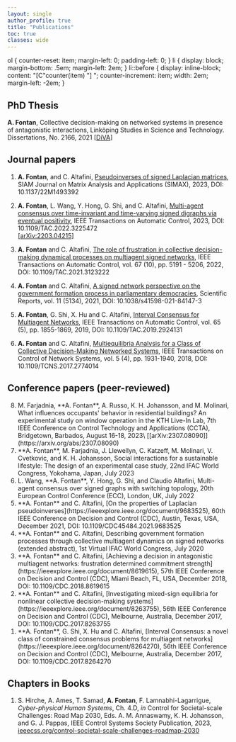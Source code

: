 ```yaml
---
layout: single
author_profile: true
title: "Publications"
toc: true
classes: wide
---
```


ol {
  counter-reset: item;
  margin-left: 0;
  padding-left: 0;
}
li {
  display: block;
  margin-bottom: .5em;
  margin-left: 2em;
}
li::before {
  display: inline-block;
  content: "[C"counter(item) "] ";
  counter-increment: item;
  width: 2em;
  margin-left: -2em;
}

## PhD Thesis 
**A. Fontan**, Collective decision-making on networked systems in presence of antagonistic interactions, Linköping Studies in Science and Technology. Dissertations, No. 2166, 2021
[[DiVA](http://liu.diva-portal.org/smash/record.jsf?pid=diva2%3A1585664&dswid=-8741)]

<!-- ## Manuscripts -->


## Journal papers 
1. **A. Fontan**, and C. Altafini, [Pseudoinverses of signed Laplacian matrices](https://doi.org/10.1137/22M1493392), SIAM Journal on Matrix Analysis and Applications (SIMAX), 2023, DOI: 10.1137/22M1493392

1. **A. Fontan**, L. Wang, Y. Hong, G. Shi, and C. Altafini, [Multi-agent consensus over time-invariant and time-varying signed digraphs via eventual positivity](https://ieeexplore.ieee.org/document/9965602), IEEE Transactions on Automatic Control, 2023, DOI: 10.1109/TAC.2022.3225472\
[[arXiv:2203.04215]](https://arxiv.org/abs/2203.04215)

1. **A. Fontan** and C. Altafini, [The role of frustration in collective decision-making dynamical processes on multiagent signed networks](https://ieeexplore.ieee.org/document/9591259), IEEE Transactions on Automatic Control, vol. 67 (10), pp. 5191 - 5206, 2022, DOI: 10.1109/TAC.2021.3123222

1. **A. Fontan** and C. Altafini, [A signed network perspective on the government formation process in parliamentary democracies](https://www.nature.com/articles/s41598-021-84147-3), Scientific Reports, vol. 11 (5134), 2021, DOI: 10.1038/s41598-021-84147-3

1. **A. Fontan**, G. Shi, X. Hu and C. Altafini, [Interval Consensus for Multiagent Networks](https://ieeexplore.ieee.org/document/8742903), IEEE Transactions on Automatic Control, vol. 65 (5), pp. 1855-1869, 2019,
DOI: 10.1109/TAC.2019.2924131

1. **A. Fontan** and C. Altafini, [Multiequilibria Analysis for a Class of Collective Decision-Making Networked Systems](https://ieeexplore.ieee.org/document/8110687), IEEE Transactions on Control of Network Systems, vol. 5 (4), pp. 1931-1940, 2018, DOI: 10.1109/TCNS.2017.2774014

## Conference papers  (peer-reviewed)

<ol reversed>
<li> M. Farjadnia, **A. Fontan**, A. Russo, K. H. Johansson, and M. Molinari, What influences occupants' behavior in residential buildings? An experimental study on window operation in the KTH Live-In Lab, 7th IEEE Conference on Control Technology and Applications (CCTA), Bridgetown, Barbados, August 16-18, 2023\
[[arXiv:2307.08090]](https://arxiv.org/abs/2307.08090)</li>

<li> **A. Fontan**, M. Farjadnia, J. Llewellyn, C. Katzeff, M. Molinari, V. Cvetkovic, and K. H. Johansson, Social interactions for a sustainable lifestyle: The design of an experimental case study, 22nd IFAC World Congress, Yokohama, Japan, July 2023</li>

<li> L. Wang, **A. Fontan**, Y. Hong, G. Shi, and Claudio Altafini, Multi-agent consensus over signed graphs with switching topology, 20th European Control Conference (ECC), London, UK, July 2022</li>

<li> **A. Fontan** and C. Altafini, [On the properties of Laplacian pseudoinverses](https://ieeexplore.ieee.org/document/9683525), 60th IEEE Conference on Decision and Control (CDC), Austin, Texas, USA, December 2021, DOI: 10.1109/CDC45484.2021.9683525</li>

<li> **A. Fontan** and C. Altafini, Describing government formation processes through collective multiagent dynamics on signed networks (extended abstract), 1st Virtual IFAC World Congress, July 2020</li>

<li> **A. Fontan** and C. Altafini, [Achieving a decision in antagonistic multiagent networks: frustration determined commitment strength](https://ieeexplore.ieee.org/document/8619615), 57th IEEE Conference on Decision and Control (CDC), Miami Beach, FL, USA, December 2018, DOI: 10.1109/CDC.2018.8619615</li>

<li> **A. Fontan** and C. Altafini, [Investigating mixed-sign equilibria for nonlinear collective decision-making systems](https://ieeexplore.ieee.org/document/8263755), 56th IEEE Conference on Decision and Control (CDC), Melbourne, Australia, December 2017, DOI: 10.1109/CDC.2017.8263755</li>

<li> **A. Fontan**, G. Shi, X. Hu and C. Altafini, [Interval Consensus: a novel class of constrained consensus problems for multiagent networks](https://ieeexplore.ieee.org/document/8264270), 56th IEEE Conference on Decision and Control (CDC), Melbourne, Australia, December 2017, DOI: 10.1109/CDC.2017.8264270</li>
</ol>

## Chapters in Books

1. S. Hirche, A. Ames, T. Samad, **A. Fontan**, F. Lamnabhi-Lagarrigue, *Cyber-physical Human Systems*, Ch. 4.D, *in* Control for Societal-scale Challenges: Road Map 2030, Eds. A. M. Annaswamy, K. H. Johansson, and G. J. Pappas, IEEE Control Systems Society Publication, 2023, [ieeecss.org/control-societal-scale-challenges-roadmap-2030](https://ieeecss.org/control-societal-scale-challenges-road-map-2030)
